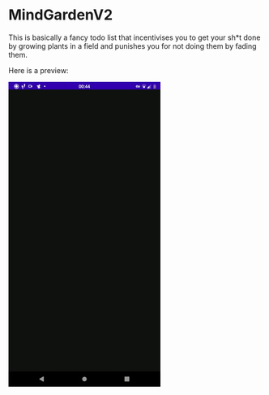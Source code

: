# MindGardenV2

This is basically a fancy todo list that incentivises you to get your sh*t done by growing plants in a field and punishes you for not doing them by fading them.

Here is a preview:

![](MindGardenV2.gif)

